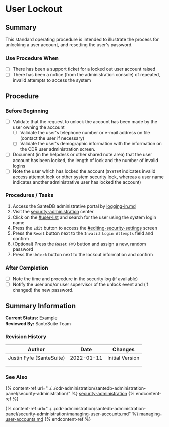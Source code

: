 # User Lockout

## Summary

This standard operating procedure is intended to illustrate the process for unlocking a user account, and resetting the user's password.&#x20;

### Use Procedure When

* [ ] There has been a support ticket for a locked out user account raised
* [ ] There has been a notice (from the administration console) of repeated, invalid attempts to access the system

## Procedure

### Before Beginning

* [ ] Validate that the request to unlock the account has been made by the user owning the account
  * [ ] Validate the user's telephone number or e-mail address on file (contact the user if necessary)
  * [ ] Validate the user's demographic information with the information on the CDR user administration screen.
* [ ] Document (in the helpdesk or other shared note area) that the user account has been locked, the length of lock and the number of invalid logins
* [ ] Note the user which has locked the account (`SYSTEM` indicates invalid access attempt lock or other system security lock, whereas a user name indicates another administrative user has locked the account)

### Procedures / Tasks

1. Access the SanteDB administrative portal by [logging-in.md](../../cdr-administration/santedb-administration-panel/logging-in.md "mention")
2. Visit the [security-administration](../../cdr-administration/santedb-administration-panel/security-administration/ "mention") center
3. Click on the [#user-list](../../cdr-administration/santedb-administration-panel/security-administration/managing-user-accounts.md#user-list "mention") and search for the user using the system login name
4. Press the `Edit` button to access the [#editing-security-settings](../../cdr-administration/santedb-administration-panel/security-administration/managing-user-accounts.md#editing-security-settings "mention") screen
5. Press the `Reset` button next to the `Invalid Login Attempts` field and confirm
6. (Optional) Press the `Reset PWD` button and assign a new, random password
7. Press the `Unlock` button next to the lockout information and confirm

### After Completion

* [ ] Note the time and procedure in the security log (if available)
* [ ] Notify the user and/or user supervisor of the unlock event and (if changed) the new password.

## Summary Information

**Current Status:**  Example\
**Reviewed By:** SanteSuite Team

### **Revision History**

| Author                   | Date       | Changes         |
| ------------------------ | ---------- | --------------- |
| Justin Fyfe (SanteSuite) | 2022-01-11 | Initial Version |
|                          |            |                 |
|                          |            |                 |

### See Also

{% content-ref url="../../cdr-administration/santedb-administration-panel/security-administration/" %}
[security-administration](../../cdr-administration/santedb-administration-panel/security-administration/)
{% endcontent-ref %}

{% content-ref url="../../cdr-administration/santedb-administration-panel/security-administration/managing-user-accounts.md" %}
[managing-user-accounts.md](../../cdr-administration/santedb-administration-panel/security-administration/managing-user-accounts.md)
{% endcontent-ref %}
